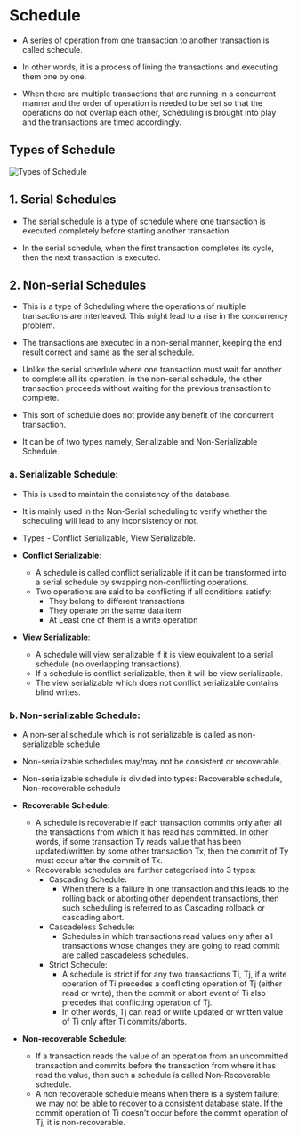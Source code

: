 # Schedule

- A series of operation from one transaction to another transaction is called schedule.

- In other words, it is a process of lining the transactions and executing them one by one.

- When there are multiple transactions that are running in a concurrent manner and the order of operation is needed to be set so that the operations do not overlap each other, Scheduling is brought into play and the transactions are timed accordingly.

## Types of Schedule

![Types of Schedule](https://scaler.com/topics/images/types-of-schedules.webp)

## <b>1. Serial Schedules</b>

- The serial schedule is a type of schedule where one transaction is executed completely before starting another transaction.

- In the serial schedule, when the first transaction completes its cycle, then the next transaction is executed.

## <b>2. Non-serial Schedules</b>

- This is a type of Scheduling where the operations of multiple transactions are interleaved. This might lead to a rise in the concurrency problem.

- The transactions are executed in a non-serial manner, keeping the end result correct and same as the serial schedule.

- Unlike the serial schedule where one transaction must wait for another to complete all its operation, in the non-serial schedule, the other transaction proceeds without waiting for the previous transaction to complete.

- This sort of schedule does not provide any benefit of the concurrent transaction.

- It can be of two types namely, Serializable and Non-Serializable Schedule.

### a. Serializable Schedule:

- This is used to maintain the consistency of the database.
- It is mainly used in the Non-Serial scheduling to verify whether the scheduling will lead to any inconsistency or not.

- Types - Conflict Serializable, View Serializable.

- <b>Conflict Serializable</b>:

  - A schedule is called conflict serializable if it can be transformed into a serial schedule by swapping non-conflicting operations.
  - Two operations are said to be conflicting if all conditions satisfy:
    - They belong to different transactions
    - They operate on the same data item
    - At Least one of them is a write operation

- <b>View Serializable</b>:
  - A schedule will view serializable if it is view equivalent to a serial schedule (no overlapping transactions).
  - If a schedule is conflict serializable, then it will be view serializable.
  - The view serializable which does not conflict serializable contains blind writes.

### b. Non-serializable Schedule:

- A non-serial schedule which is not serializable is called as non-serializable schedule.
- Non-serializable schedules may/may not be consistent or recoverable.
- Non-serializable schedule is divided into types: Recoverable schedule, Non-recoverable schedule

- <b>Recoverable Schedule</b>:
  - A schedule is recoverable if each transaction commits only after all the transactions from which it has read has committed. In other words, if some transaction Ty reads value that has been updated/written by some other transaction Tx, then the commit of Ty must occur after the commit of Tx.
  - Recoverable schedules are further categorised into 3 types:
    - Cascading Schedule:
      - When there is a failure in one transaction and this leads to the rolling back or aborting other dependent transactions, then such scheduling is referred to as Cascading rollback or cascading abort.
    - Cascadeless Schedule:
      - Schedules in which transactions read values only after all transactions whose changes they are going to read commit are called cascadeless schedules.
    - Strict Schedule:
      - A schedule is strict if for any two transactions Ti, Tj, if a write operation of Ti precedes a conflicting operation of Tj (either read or write), then the commit or abort event of Ti also precedes that conflicting operation of Tj.
      - In other words, Tj can read or write updated or written value of Ti only after Ti commits/aborts.
- <b>Non-recoverable Schedule</b>:
  - If a transaction reads the value of an operation from an uncommitted transaction and commits before the transaction from where it has read the value, then such a schedule is called Non-Recoverable schedule.
  - A non recoverable schedule means when there is a system failure, we may not be able to recover to a consistent database state. If the commit operation of Ti doesn't occur before the commit operation of Tj, it is non-recoverable.
